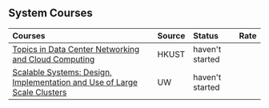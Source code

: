 ## System Courses

|Courses| Source| Status| Rate|
|:----|:----|:----|:----|
|[Topics in Data Center Networking and Cloud Computing](http://www.cse.ust.hk/~kaichen/courses/spring2013/comp6611/)| HKUST| haven't started| |
|[Scalable Systems: Design, Implementation and Use of Large Scale Clusters](http://courses.cs.washington.edu/courses/cse490h/08au/lectures.htm)| UW| haven't started| |
